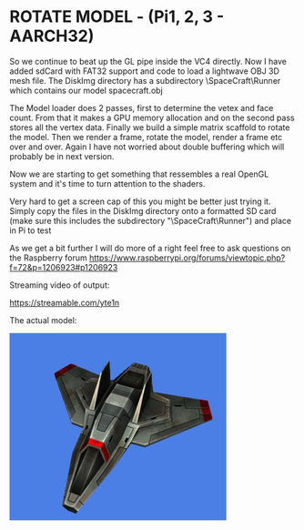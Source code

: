 # ROTATE MODEL - (Pi1, 2, 3 - AARCH32)
>
So we continue to beat up the GL pipe inside the VC4 directly. Now I have added sdCard with FAT32 support and code to load a lightwave OBJ 3D mesh file. The DiskImg directory has a subdirectory \\SpaceCraft\\Runner which contains our model spacecraft.obj

The Model loader does 2 passes, first to determine the vetex and face count. From that it makes a GPU memory allocation and on the second pass stores all the vertex data. Finally we build a simple matrix scaffold to rotate the model. Then we render a frame, rotate the model, render a frame etc over and over. Again I have not worried about double buffering which will probably be in next version.

Now we are starting to get something that ressembles a real OpenGL system and it's time to turn attention to the shaders.

Very hard to get a screen cap of this you might be better just trying it. Simply copy the files in the DiskImg directory onto a formatted SD card (make sure this includes the subdirectory "\\SpaceCraft\\Runner") and place in Pi to test 

As we get a bit further I will do more of a right feel free to ask questions on the Raspberry forum
https://www.raspberrypi.org/forums/viewtopic.php?f=72&p=1206923#p1206923

Streaming video of output:
>
https://streamable.com/yte1n
>
The actual model:
>
![](https://github.com/LdB-ECM/Docs_and_Images/blob/master/Images/spacecraft.jpg?raw=true)
